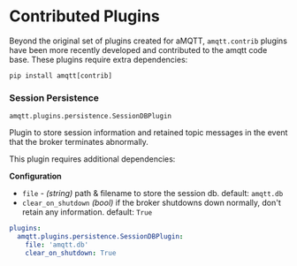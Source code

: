# Contributed Plugins

Beyond the original set of plugins created for aMQTT, `amqtt.contrib` plugins have been
more recently developed and contributed to the amqtt code base. These plugins require extra
dependencies:

`pip install amqtt[contrib]`

### Session Persistence

`amqtt.plugins.persistence.SessionDBPlugin`

Plugin to store session information and retained topic messages in the event that the broker terminates abnormally.

This plugin requires additional dependencies:



**Configuration**

- `file` - *(string)* path & filename to store the session db. default: `amqtt.db`
- `clear_on_shutdown` *(bool)* if the broker shutdowns down normally, don't retain any information. default: `True`

```yaml
plugins:
  amqtt.plugins.persistence.SessionDBPlugin:
    file: 'amqtt.db'
    clear_on_shutdown: True
```
